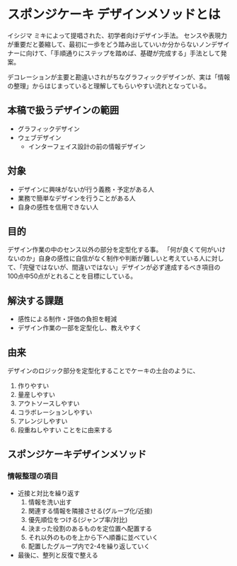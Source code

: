 # スポンジケーキ デザインメソッドとは

イシジマ ミキによって提唱された、初学者向けデザイン手法。
センスや表現力が重要だと萎縮して、最初に一歩をどう踏み出していいか分からないノンデザイナーに向けて、「手順通りにステップを踏めば、基礎が完成する」手法として発案。

デコレーションが主要と勘違いされがちなグラフィックデザインが、実は「情報の整理」からはじまっていると理解してもらいやすい流れとなっている。

## 本稿で扱うデザインの範囲
* グラフィックデザイン
* ウェブデザイン
	* インターフェイス設計の前の情報デザイン

## 対象
* デザインに興味がないが行う義務・予定がある人
* 業務で簡単なデザインを行うことがある人
* 自身の感性を信用できない人

## 目的
デザイン作業の中のセンス以外の部分を定型化する事。
「何が良くて何がいけないのか」自身の感性に自信がなく制作や判断が難しいと考えている人に対して、「完璧ではないが、間違いではない」デザインが必ず達成するべき項目の100点中50点がとれることを目標にしている。

## 解決する課題
* 感性による制作・評価の負担を軽減
* デザイン作業の一部を定型化し、教えやすく

## 由来
デザインのロジック部分を定型化することでケーキの土台のように、
1. 作りやすい
1. 量産しやすい
1. アウトソースしやすい
1. コラボレーションしやすい
1. アレンジしやすい
1. 段重ねしやすい
ことをに由来する

## スポンジケーキデザインメソッド
### 情報整理の項目
* 近接と対比を繰り返す
  1. 情報を洗い出す
  1. 関連する情報を隣接させる(グループ化/近接)
  1. 優先順位をつける(ジャンプ率/対比)
  1. 決まった役割のあるものを定位置へ配置する
  1. それ以外のものを上から下へ順番に並べていく
  1. 配置したグループ内で2-4を繰り返していく  
* 最後に、整列と反復で整える
